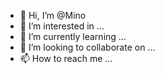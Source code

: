 - 👋 Hi, I’m @Mino
- 👀 I’m interested in ...
- 🌱 I’m currently learning ...
- 💞️ I’m looking to collaborate on ...
- 📫 How to reach me ...

<!---
Minolog/Minolog is a ✨ special ✨ repository because its `README.md` (this file) appears on your GitHub profile.
You can click the Preview link to take a look at your changes.
--->
